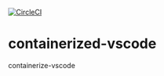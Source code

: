 [![CircleCI](https://circleci.com/gh/oviney/containerized-vscode.svg?style=svg)](https://circleci.com/gh/oviney/containerized-vscode)

# containerized-vscode
containerize-vscode
